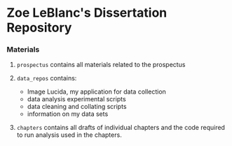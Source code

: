 # Zoe LeBlanc's Dissertation Repository

### Materials

1. `prospectus` contains all materials related to the prospectus

1. `data_repos` contains:
    - Image Lucida, my application for data collection
    - data analysis experimental scripts
    - data cleaning and collating scripts
    - information on my data sets

1. `chapters` contains all drafts of individual chapters and the code required to run analysis used in the chapters.